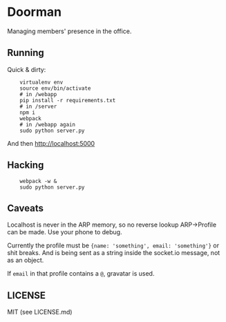 # Doorman

Managing members' presence in the office.

## Running

Quick & dirty:
```
    virtualenv env
    source env/bin/activate
    # in /webapp
    pip install -r requirements.txt
    # in /server
    npm i
    webpack
    # in /webapp again
    sudo python server.py
```

And then [http://localhost:5000](http://localhost:5000)

## Hacking

```
    webpack -w &
    sudo python server.py
```

## Caveats

Localhost is never in the ARP memory, so no reverse lookup ARP->Profile can be made. Use your phone to debug.

Currently the profile must be `{name: 'something', email: 'something'}` or shit breaks. And is being sent as a string inside the socket.io message, not as an object.

If `email` in that profile contains a `@`, gravatar is used.

## LICENSE

MIT (see LICENSE.md)
